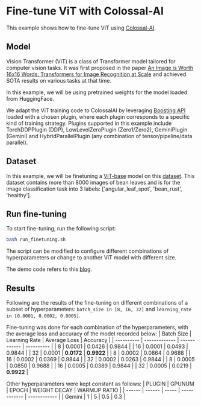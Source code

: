 # Fine-tune ViT with Colossal-AI

This example shows how to fine-tune ViT using [Colossal-AI](https://github.com/hpcaitech/ColossalAI).


## Model

Vision Transformer (ViT) is a class of Transformer model tailored for computer vision tasks. It was first proposed in the paper [An Image is Worth 16x16 Words: Transformers for Image Recognition at Scale](https://arxiv.org/abs/2010.11929) and achieved SOTA results on various tasks at that time.

In this example, we will be using pretrained weights for the model loaded from HuggingFace.

We adapt the ViT training code to ColossalAI by leveraging [Boosting API](https://colossalai.org/docs/basics/booster_api) loaded with a chosen plugin, where each plugin corresponds to a specific kind of training strategy. Plugins supported in this example include TorchDDPPlugin (DDP), LowLevelZeroPlugin (Zero1/Zero2), GeminiPlugin (Gemini) and HybridParallelPlugin (any combination of tensor/pipeline/data parallel).


## Dataset

In this example, we will be finetuning a [ViT-base](https://huggingface.co/google/vit-base-patch16-224) model on this [dataset](https://huggingface.co/datasets/beans). This dataset contains more than 8000 images of bean leaves and is for the image classification task into 3 labels: ['angular_leaf_spot', 'bean_rust', 'healthy'].


## Run fine-tuning

To start fine-tuning, run the following script:
```bash
bash run_finetuning.sh
```
The script can be modified to configure different combinations of hyperparameters or change to another ViT model with different size.

The demo code refers to this [blog](https://huggingface.co/blog/fine-tune-vit).


## Results

Following are the results of the fine-tuning on different combinations of a subset of hyperparameters: ```batch_size in [8, 16, 32]``` and ```learning_rate in [0.0001, 0.0002, 0.0005]```.

Fine-tuning was done for each combination of the hyperparameters, with the average loss and accuracy of the model recorded below:
| Batch Size | Learning Rate | Average Loss | Accuracy   |
| ---------- | ------------- | ------------ | ---------- |
| 8          | 0.0001        | 0.0426       | 0.9844     |
| 16         | 0.0001        | 0.0493       | 0.9844     |
| 32         | 0.0001        | **0.0172**   | **0.9922** |
| 8          | 0.0002        | 0.0864       | 0.9688     |
| 16         | 0.0002        | 0.0369       | 0.9844     |
| 32         | 0.0002        | 0.0263       | 0.9844     |
| 8          | 0.0005        | 0.0850       | 0.9688     |
| 16         | 0.0005        | 0.0389       | 0.9844     |
| 32         | 0.0005        | 0.0219       | **0.9922** |

Other hyperparameters were kept constant as follows:
| PLUGIN | GPUNUM | EPOCH | WEIGHT DECAY | WARMUP RATIO |
| ------ | ------ | ----- | ------------ | ------------ |
| Gemini | 1      | 5     | 0.5          | 0.3          |
